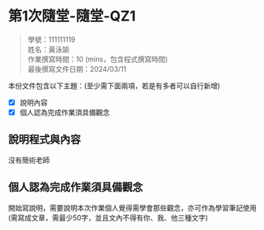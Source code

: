 # 第1次隨堂-隨堂-QZ1
>
>學號：111111119
><br />
>姓名：黃泳諭
><br />
>作業撰寫時間：10 (mins，包含程式撰寫時間)
><br />
>最後撰寫文件日期：2024/03/11
>

本份文件包含以下主題：(至少需下面兩項，若是有多者可以自行新增)
- [x] 說明內容
- [x] 個人認為完成作業須具備觀念

## 說明程式與內容
沒有簡術老師


## 個人認為完成作業須具備觀念

開始寫說明，需要說明本次作業個人覺得需學會那些觀念，亦可作為學習筆記使用 (需寫成文章，需最少50字，並且文內不得有你、我、他三種文字)
